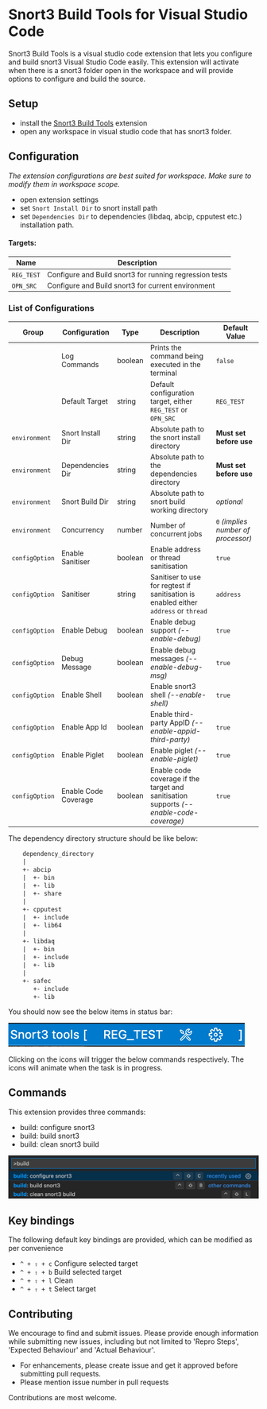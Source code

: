 

# Snort3 Build Tools for Visual Studio Code

Snort3 Build Tools is a visual studio code extension that lets you configure and build snort3 Visual Studio Code easily. This extension will activate when there is a snort3 folder open in the workspace and will provide options to configure and build the source.

## Setup

* install the [Snort3 Build Tools](https://marketplace.visualstudio.com/items?itemName=diptopandit.snort3-test-adapter) extension
* open any workspace in visual studio code that has snort3 folder.

## Configuration

_The extension configurations are best suited for workspace. Make sure to modify them in workspace scope._

* open extension settings 
* set `Snort Install Dir` to snort install path
* set `Dependencies Dir` to dependencies (libdaq, abcip, cpputest etc.) installation path.

#### Targets:
|Name|Description|
|--|--|
|`REG_TEST`|Configure and Build snort3 for running regression tests|
|`OPN_SRC`|Configure and Build snort3 for current environment|


### List of Configurations
| Group | Configuration | Type |Description | Default Value|
|--|--|--|--|--|
|  |Log Commands|boolean|Prints the command being executed in the terminal|`false`|
|  |Default Target| string|Default configuration target, either `REG_TEST` or `OPN_SRC`|`REG_TEST`|
|`environment`|Snort Install Dir|string|Absolute path to the snort install directory|**Must set before use**|
|`environment`|Dependencies Dir|string|Absolute path to the dependencies directory|**Must set before use**|
|`environment`|Snort Build Dir|string|Absolute path to snort build working directory|_optional_|
|`environment`|Concurrency|number|Number of concurrent jobs|`0` _(implies number of processor)_|
|`configOption`|Enable Sanitiser|boolean|Enable address or thread sanitisation|`true`|
|`configOption`|Sanitiser|string|Sanitiser to use for regtest if sanitisation is enabled either `address` or `thread` |`address`|
|`configOption`|Enable Debug|boolean|Enable debug support _(-\-enable-debug)_|`true`|
|`configOption`|Debug Message|boolean|Enable debug messages _(-\-enable-debug-msg)_|`true`|
|`configOption`|Enable Shell|boolean|Enable snort3 shell _(-\-enable-shell)_|`true`|
|`configOption`|Enable App Id|boolean|Enable third-party AppID _(-\-enable-appid-third-party)_|`true`|
|`configOption`|Enable Piglet|boolean|Enable piglet _(-\-enable-piglet)_|`true`|
|`configOption`|Enable Code Coverage|boolean|Enable code coverage if the target and sanitisation supports _(-\-enable-code-coverage)_|`true`|

The dependency directory structure should be like below:
```
    dependency_directory
    |
    +- abcip
    |  +- bin
    |  +- lib
    |  +- share
    |
    +- cpputest
    |  +- include
    |  +- lib64
    |
    +- libdaq
    |  +- bin
    |  +- include
    |  +- lib
    |
    +- safec
       +- include
       +- lib
```
You should now see the below items in status bar:

![status bar items](https://raw.githubusercontent.com/diptopandit/vscode-snort3-build-tools/main/img/status-items.png)

Clicking on the icons will trigger the below commands respectively. The icons will animate when the task is in progress.

## Commands

This extension provides three commands:
* build: configure snort3
* build: build snort3
* build: clean snort3 build

![registered commands](https://raw.githubusercontent.com/diptopandit/vscode-snort3-build-tools/main/img/commands.png)

## Key bindings

The following default key bindings are provided, which can be modified as per convenience
* `^ + ⇧ + c` Configure selected target
* `^ + ⇧ + b` Build selected target
* `^ + ⇧ + l` Clean
* `^ + ⇧ + t` Select target

## Contributing

We encourage to find and submit issues. Please provide enough information while submitting new issues, including but not limited to 'Repro Steps', 'Expected Behaviour' and 'Actual Behaviour'.

- For enhancements, please create issue and get it approved before submitting pull requests.
- Please mention issue number in pull requests

Contributions are most welcome.
